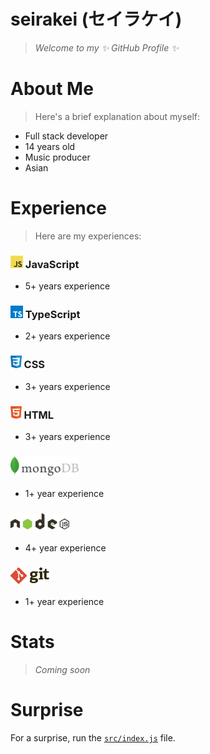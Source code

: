 # seirakei (セイラケイ) 

> *Welcome to my ✨ GitHub Profile ✨*

<!-- "About Me" section -->
# About Me

> Here's a brief explanation about myself:

* Full stack developer
* 14 years old
* Music producer
* Asian

<!-- "Experience" section -->
# Experience

> Here are my experiences:

### <img src="./assets/Logo/Language/JavaScript.svg" height="20px" /> JavaScript
* 5+ years experience

### <img src="./assets/Logo/Language/TypeScript.svg" height="20px" /> TypeScript
* 2+ years experience

### <img src="./assets/Logo/Language/CSS.svg" height="20px" /> CSS
* 3+ years experience

### <img src="./assets/Logo/Language/HTML.svg" height="20px" /> HTML
* 3+ years experience

### <img src="./assets/Logo/Database/MongoDB.svg" height="31" />
* 1+ year experience

### <img src="./assets/Logo/Other/NodeJS.svg" height="26" />
* 4+ year experience

### <img src="./assets/Logo/Other/Git.svg" height="26" />
* 1+ year experience

# Stats
> *Coming soon*

<!-- "Surprise" section -->
# Surprise

For a surprise, run the [`src/index.js`](./src/index.js) file.
